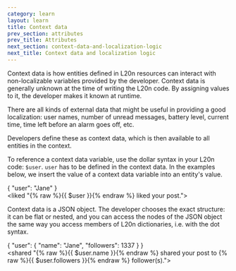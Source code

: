 ```yaml
---
category: learn
layout: learn
title: Context data
prev_section: attributes
prev_title: Attributes
next_section: context-data-and-localization-logic
next_title: Context data and localization logic
---
```


<section class="clearfix">
	<div class="left">
		<p>Context data is how entities defined in L20n resources can interact with non-localizable variables provided by the developer.  Context data is generally unknown at the time of writing the L20n code. By assigning values to it, the developer makes it known at runtime.</p>
		<p>There are all kinds of external data that might be useful in providing a good localization: user names, number of unread messages, battery level, current time, time left before an alarm goes off, etc.</p>
		<p>Developers define these as context data, which is then available to all entities in the context.</p>
		<p>To reference a context data variable, use the dollar syntax in your L20n code: <code>$user</code>. <code>user</code> has to be defined in the context data.  In the examples below, we insert the value of a context data variable into an entity's value.</p>
	</div>
	<div class="right">
		<div class="editor dataEditor height5"
		  id="dataEditor1"
		  data-source="sourceEditor1"
		  data-ctxdata="dataEditor1"
		  data-output="output1"
		>{
    "user": "Jane"
}
		</div>
		<div class="editor sourceEditor height5"
		  id="sourceEditor1"
		  data-source="sourceEditor1"
		  data-ctxdata="dataEditor1"
		  data-output="output1"
		>&lt;liked "{% raw %}{{ $user }}{% endraw %} liked your post."&gt;
		</div>
		<dl id="output1">
		</dl>
	</div>
</section>

<section class="clearfix">
	<div class="left">
		<p>Context data is a JSON object.  The developer chooses the exact structure:  it can be flat or nested, and you can access the nodes of the JSON object the same way you access members of L20n dictionaries, i.e. with the dot syntax.</p>
	</div>
	<div class="right">
		<div class="editor dataEditor height15"
		  id="dataEditor2"
		  data-source="sourceEditor2"
		  data-ctxdata="dataEditor2"
		  data-output="output2"
		>{
    "user": {
        "name": "Jane",
        "followers": 1337
    }
}
		</div>
		<div class="editor sourceEditor height5"
		  id="sourceEditor2"
		  data-source="sourceEditor2"
		  data-ctxdata="dataEditor2"
		  data-output="output2"
		>&lt;shared "{% raw %}{{ $user.name }}{% endraw %} shared your post to {% raw %}{{ $user.followers }}{% endraw %} follower(s)."&gt;
		</div>
		<dl id="output2">
		</dl>
	</div>
</section>
